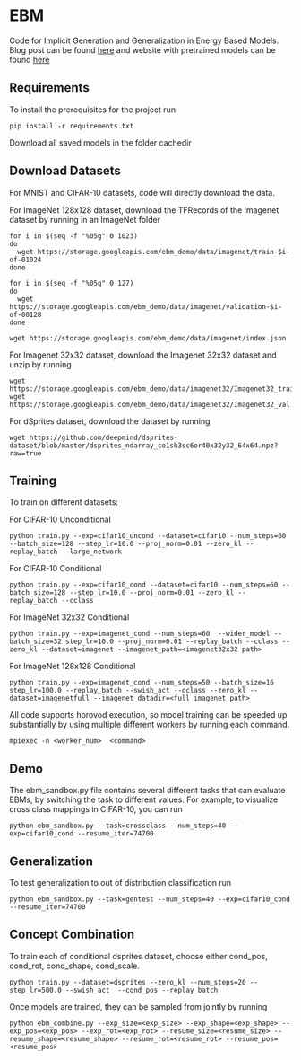 # EBM

Code for Implicit Generation and Generalization in Energy Based Models. Blog post can be found [here]() and website with pretrained models can be found [here](https://sites.google.com/view/igebm/home)

## Requirements

To install the prerequisites for the project run 
```
pip install -r requirements.txt
```

Download all saved models in the folder cachedir

## Download Datasets

For MNIST and CIFAR-10 datasets, code will directly download the data.

For ImageNet 128x128 dataset, download the TFRecords of the Imagenet dataset by running in an 
ImageNet folder

```
for i in $(seq -f "%05g" 0 1023)
do
  wget https://storage.googleapis.com/ebm_demo/data/imagenet/train-$i-of-01024
done

for i in $(seq -f "%05g" 0 127)
do
  wget https://storage.googleapis.com/ebm_demo/data/imagenet/validation-$i-of-00128
done

wget https://storage.googleapis.com/ebm_demo/data/imagenet/index.json
```

For Imagenet 32x32 dataset, download the Imagenet 32x32 dataset and unzip by running

```
wget https://storage.googleapis.com/ebm_demo/data/imagenet32/Imagenet32_train.zip
wget https://storage.googleapis.com/ebm_demo/data/imagenet32/Imagenet32_val.zip
```

For dSprites dataset, download the dataset by running

```
wget https://github.com/deepmind/dsprites-dataset/blob/master/dsprites_ndarray_co1sh3sc6or40x32y32_64x64.npz?raw=true
```

## Training

To train on different datasets:

For CIFAR-10 Unconditional

```
python train.py --exp=cifar10_uncond --dataset=cifar10 --num_steps=60 --batch_size=128 --step_lr=10.0 --proj_norm=0.01 --zero_kl --replay_batch --large_network
```

For CIFAR-10 Conditional

```
python train.py --exp=cifar10_cond --dataset=cifar10 --num_steps=60 --batch_size=128 --step_lr=10.0 --proj_norm=0.01 --zero_kl --replay_batch --cclass
```

For ImageNet 32x32 Conditional

```
python train.py --exp=imagenet_cond --num_steps=60  --wider_model --batch_size=32 step_lr=10.0 --proj_norm=0.01 --replay_batch --cclass --zero_kl --dataset=imagenet --imagenet_path=<imagenet32x32 path>
```

For ImageNet 128x128 Conditional

```
python train.py --exp=imagenet_cond --num_steps=50 --batch_size=16 step_lr=100.0 --replay_batch --swish_act --cclass --zero_kl --dataset=imagenetfull --imagenet_datadir=<full imagenet path>
```

All code supports horovod execution, so model training can be speeded up substantially by using multiple different workers by running each command.
```
mpiexec -n <worker_num>  <command>
```

## Demo


The ebm_sandbox.py file contains several different tasks that can evaluate EBMs, by switching the task to different values.
For example, to visualize cross class mappings in CIFAR-10, you can run

```
python ebm_sandbox.py --task=crossclass --num_steps=40 --exp=cifar10_cond --resume_iter=74700
```


## Generalization

To test generalization to out of distribution classification run
```
python ebm_sandbox.py --task=gentest --num_steps=40 --exp=cifar10_cond --resume_iter=74700
```



## Concept Combination

To train each of conditional dsprites dataset, choose either cond_pos, cond_rot, cond_shape, cond_scale.

```
python train.py --dataset=dsprites --zero_kl --num_steps=20 --step_lr=500.0 --swish_act  --cond_pos --replay_batch
```

Once models are trained, they can be sampled from jointly by running

```
python ebm_combine.py --exp_size=<exp_size> --exp_shape=<exp_shape> --exp_pos=<exp_pos> --exp_rot=<exp_rot> --resume_size=<resume_size> --resume_shape=<resume_shape> --resume_rot=<resume_rot> --resume_pos=<resume_pos>
```




